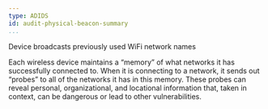 ```yaml
---
type: ADIDS
id: audit-physical-beacon-summary
...
```


Device broadcasts previously used WiFi network names

Each wireless device maintains a “memory” of what networks it has successfully connected to. When it is connecting to a network, it sends out “probes” to all of the networks it has in this memory. These probes can reveal personal, organizational, and locational information that, taken in context, can be dangerous or lead to other vulnerabilities.
